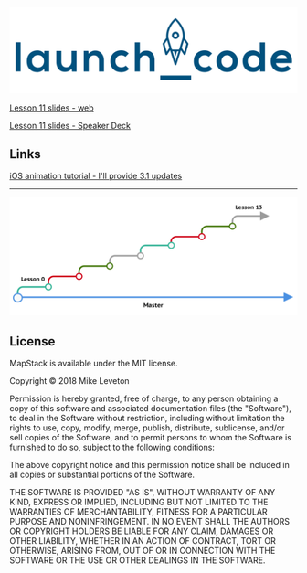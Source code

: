 <img src="https://raw.githubusercontent.com/Leveton/MapStack/master/images/launchCode.png" alt="TSNavigationStripView examples" />

[Lesson 11 slides - web](https://docs.google.com/presentation/d/1S4E2vmigDpRpxPDF7gCCjgAC2dm5N2gEvjyYeyrrJtM/pub?start=false&loop=false&delayms=3000)

[Lesson 11 slides - Speaker Deck](https://speakerdeck.com/leveton/mapswift-lesson-11)


## Links 

[iOS animation tutorial - I'll provide 3.1 updates](https://www.raywenderlich.com/146603/ios-animation-tutorial-getting-started-2)

<hr />

<img src="https://raw.githubusercontent.com/Leveton/MapSwift/lesson0/images/BranchFlow.png" alt="TSNavigationStripView examples" />


## License

MapStack is available under the MIT license.

Copyright © 2018 Mike Leveton

Permission is hereby granted, free of charge, to any person obtaining a copy of this software and associated documentation files (the "Software"), to deal in the Software without restriction, including without limitation the rights to use, copy, modify, merge, publish, distribute, sublicense, and/or sell copies of the Software, and to permit persons to whom the Software is furnished to do so, subject to the following conditions:

The above copyright notice and this permission notice shall be included in all copies or substantial portions of the Software.

THE SOFTWARE IS PROVIDED "AS IS", WITHOUT WARRANTY OF ANY KIND, EXPRESS OR IMPLIED, INCLUDING BUT NOT LIMITED TO THE WARRANTIES OF MERCHANTABILITY, FITNESS FOR A PARTICULAR PURPOSE AND NONINFRINGEMENT. IN NO EVENT SHALL THE AUTHORS OR COPYRIGHT HOLDERS BE LIABLE FOR ANY CLAIM, DAMAGES OR OTHER LIABILITY, WHETHER IN AN ACTION OF CONTRACT, TORT OR OTHERWISE, ARISING FROM, OUT OF OR IN CONNECTION WITH THE SOFTWARE OR THE USE OR OTHER DEALINGS IN THE SOFTWARE.